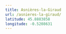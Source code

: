 ```yaml
---
title: Asnières-la-Giraud
url: /asnieres-la-giraud/
latitude: 45.8883858
longitude: -0.5208631
---
```

